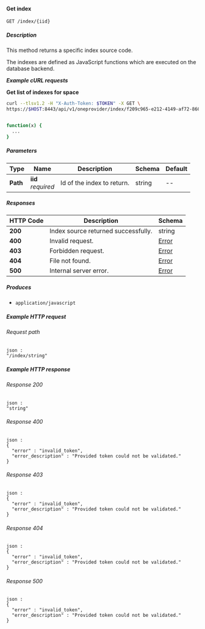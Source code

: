 
<a name="get_space_index"></a>
#### Get index
```
GET /index/{iid}
```


##### Description
This method returns a specific index source code.

The indexes are defined as JavaScript functions which are executed
on the database backend.

***Example cURL requests***

**Get list of indexes for space**
```bash
curl --tlsv1.2 -H "X-Auth-Token: $TOKEN" -X GET \
https://$HOST:8443/api/v1/oneprovider/index/f209c965-e212-4149-af72-860faea4187a


function(x) {
  ...
}
```


##### Parameters

|Type|Name|Description|Schema|Default|
|---|---|---|---|---|
|**Path**|**iid**  <br>*required*|Id of the index to return.|string|--|


##### Responses

|HTTP Code|Description|Schema|
|---|---|---|
|**200**|Index source returned successfully.|string|
|**400**|Invalid request.|[Error](../definitions/Error.md#error)|
|**403**|Forbidden request.|[Error](../definitions/Error.md#error)|
|**404**|File not found.|[Error](../definitions/Error.md#error)|
|**500**|Internal server error.|[Error](../definitions/Error.md#error)|


##### Produces

* `application/javascript`


##### Example HTTP request

###### Request path
```
json :
"/index/string"
```


##### Example HTTP response

###### Response 200
```
json :
"string"
```


###### Response 400
```
json :
{
  "error" : "invalid_token",
  "error_description" : "Provided token could not be validated."
}
```


###### Response 403
```
json :
{
  "error" : "invalid_token",
  "error_description" : "Provided token could not be validated."
}
```


###### Response 404
```
json :
{
  "error" : "invalid_token",
  "error_description" : "Provided token could not be validated."
}
```


###### Response 500
```
json :
{
  "error" : "invalid_token",
  "error_description" : "Provided token could not be validated."
}
```



